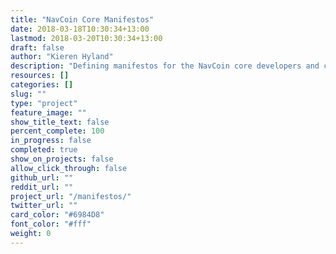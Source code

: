 ```yaml
---
title: "NavCoin Core Manifestos"
date: 2018-03-18T10:30:34+13:00
lastmod: 2018-03-20T10:30:34+13:00
draft: false
author: "Kieren Hyland"
description: "Defining manifestos for the NavCoin core developers and content creators to help align the community’s efforts."
resources: []
categories: []
slug: ""
type: "project"
feature_image: ""
show_title_text: false
percent_complete: 100
in_progress: false
completed: true
show_on_projects: false
allow_click_through: false
github_url: ""
reddit_url: ""
project_url: "/manifestos/"
twitter_url: ""
card_color: "#6984D8"
font_color: "#fff"
weight: 0
---
```

